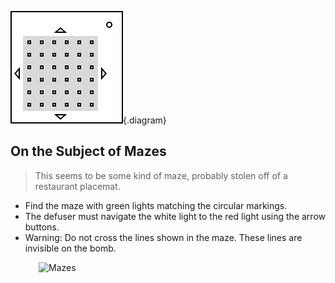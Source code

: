 ![Diagram](./manual/diagram.svg){.diagram}

## On the Subject of Mazes
> This seems to be some kind of maze, probably stolen off of a restaurant placemat.
- Find the maze with green lights matching the circular markings.
- The defuser must navigate the white light to the red light using the arrow buttons.
- Warning: Do not cross the lines shown in the maze. These lines are invisible on the bomb.

<img src="./mazes.svg" alt="Mazes" width=700 style="padding-left:45px;"/>